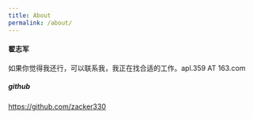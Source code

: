 ```yaml
---
title: About
permalink: /about/
---
```


#### 翟志军

如果你觉得我还行，可以联系我，我正在找合适的工作。apl.359 AT 163.com

##### github
https://github.com/zacker330


